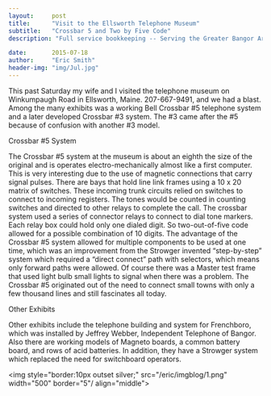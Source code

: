 ```yaml
---
layout:     post
title:      "Visit to the Ellsworth Telephone Museum"
subtitle:   "Crossbar 5 and Two by Five Code"
description: "Full service bookkeeping -- Serving the Greater Bangor Area"

date:       2015-07-18
author:     "Eric Smith"
header-img: "img/Jul.jpg"
---
```



This past Saturday my wife and I visited the telephone museum on Winkumpaugh Road in Ellsworth, Maine. 207-667-9491, and we had a blast.  Among the many exhibits was a working Bell Crossbar #5 telephone system and a later developed Crossbar #3 system.  The #3 came after the #5 because of confusion with another #3 model. 
<p>
Crossbar #5 System
<p> 
The Crossbar #5 system at the museum is about an eighth the size of the original and is operates electro-mechanically almost like a first computer.  This is very interesting due to the use of magnetic connections that carry signal pulses.  
There are bays that hold line link frames using a 10 x 20 matrix of switches.  These incoming trunk circuits relied on switches to connect to incoming registers.  The tones would be counted in counting switches and directed to other relays to complete the call.  The crossbar system used a series of connector relays to connect to dial tone markers.  Each relay box could hold only one dialed digit.  So two-out-of-five code allowed for a possible combination of 10 digits.  
The advantage of the Crossbar #5 system allowed for multiple components to be used at one time, which was an improvement from the Strowger invented “step-by-step” system which required a “direct connect” path with selectors, which means only forward paths were allowed.
Of course there was a Master test frame that used light bulb small lights to signal when there was a problem.  The Crossbar #5 originated out of the need to connect small towns with only a few thousand lines and still fascinates all today. 
<p>
Other Exhibits
<p>
Other exhibits include the telephone building and system for Frenchboro, which was installed by Jeffrey Webber, Independent Telephone of Bangor. Also there are working models of Magneto boards, a common battery board, and rows of acid batteries.  In addition, they have a Strowger system which replaced the need for switchboard operators.

<p><p>
<middle>
<p align="middle">

<img style="border:10px outset silver;" src="/eric/imgblog/1.png" width="500" border="5"/ align="middle">



</p></p></p></p></p>

